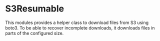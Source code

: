 # S3Resumable

This modules provides a helper class to download files from S3 using boto3.
To be able to recover incomplete downloads, it downloads files in parts of
the configured size.
